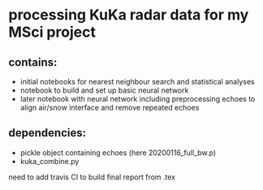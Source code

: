 # processing KuKa radar data for my MSci project

## contains:
* initial notebooks for nearest neighbour search and statistical analyses
* notebook to build and set up basic neural network
* later notebook with neural network including preprocessing echoes to align air/snow interface and remove repeated echoes

## dependencies:
* pickle object containing echoes (here 20200116_full_bw.p)
* kuka_combine.py

need to add travis CI to build final report from .tex
